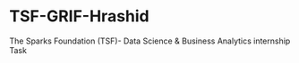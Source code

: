 # TSF-GRIF-Hrashid
The Sparks Foundation (TSF)- Data Science &amp; Business Analytics internship Task
